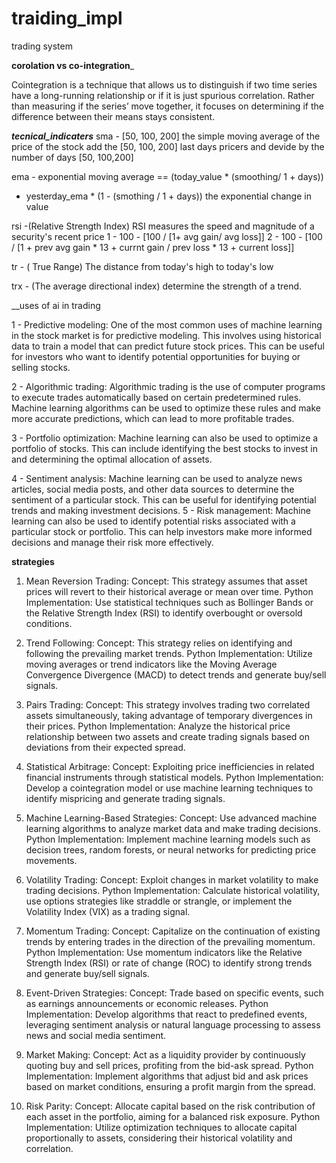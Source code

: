 # traiding_impl

trading system 









__corolation vs co-integration___

Cointegration is a technique that allows us to distinguish if two time series have a long-running relationship or if it is just spurious correlation. Rather than measuring if the series’ move together, it focuses on determining if the difference between their means stays consistent.






___tecnical_indicaters___
sma - [50, 100, 200] the simple moving average of the price of the stock add the [50, 100, 200] last days pricers and devide by the number of days [50, 100,200]

ema - exponential moving average == (today_value * (smoothing/ 1 + days))
+ yesterday_ema * (1 - (smothing / 1 + days))
the exponential change in value


rsi -(Relative Strength Index)  RSI measures the speed and magnitude of a security's recent price
 1 - 100 - [100 / [1+ avg gain/ avg loss]]
 2 - 100 - [100 / [1 + prev avg gain * 13 + currnt gain / prev loss * 13 + current loss]]

 tr - ( True Range) The distance from today's high to today's low

 trx - (The average directional index) determine the strength of a trend.


__uses of ai in trading

 1 - Predictive modeling: One of the most common uses of machine learning in the stock market is for predictive modeling. This involves using historical data to train a model that can predict future stock prices. This can be useful for investors who want to identify potential opportunities for buying or selling stocks.

2 - Algorithmic trading: Algorithmic trading is the use of computer programs to execute trades automatically based on certain predetermined rules. Machine learning algorithms can be used to optimize these rules and make more accurate predictions, which can lead to more profitable trades.

3 - Portfolio optimization: Machine learning can also be used to optimize a portfolio of stocks. This can include identifying the best stocks to invest in and determining the optimal allocation of assets.

4 - Sentiment analysis: Machine learning can be used to analyze news articles, social media posts, and other data sources to determine the sentiment of a particular stock. This can be useful for identifying potential trends and making investment decisions.
5 - 
Risk management: Machine learning can also be used to identify potential risks associated with a particular stock or portfolio. This can help investors make more informed decisions and manage their risk more effectively.

__strategies__
1. Mean Reversion Trading:
Concept: This strategy assumes that asset prices will revert to their historical average or mean over time.
Python Implementation: Use statistical techniques such as Bollinger Bands or the Relative Strength Index (RSI) to identify overbought or oversold conditions.

2. Trend Following:
Concept: This strategy relies on identifying and following the prevailing market trends.
Python Implementation: Utilize moving averages or trend indicators like the Moving Average Convergence Divergence (MACD) to detect trends and generate buy/sell signals.

3. Pairs Trading:
Concept: This strategy involves trading two correlated assets simultaneously, taking advantage of temporary divergences in their prices.
Python Implementation: Analyze the historical price relationship between two assets and create trading signals based on deviations from their expected spread.

4. Statistical Arbitrage:
Concept: Exploiting price inefficiencies in related financial instruments through statistical models.
Python Implementation: Develop a cointegration model or use machine learning techniques to identify mispricing and generate trading signals.

5. Machine Learning-Based Strategies:
Concept: Use advanced machine learning algorithms to analyze market data and make trading decisions.
Python Implementation: Implement machine learning models such as decision trees, random forests, or neural networks for predicting price movements.

6. Volatility Trading:
Concept: Exploit changes in market volatility to make trading decisions.
Python Implementation: Calculate historical volatility, use options strategies like straddle or strangle, or implement the Volatility Index (VIX) as a trading signal.

7. Momentum Trading:
Concept: Capitalize on the continuation of existing trends by entering trades in the direction of the prevailing momentum.
Python Implementation: Use momentum indicators like the Relative Strength Index (RSI) or rate of change (ROC) to identify strong trends and generate buy/sell signals.

8. Event-Driven Strategies:
Concept: Trade based on specific events, such as earnings announcements or economic releases.
Python Implementation: Develop algorithms that react to predefined events, leveraging sentiment analysis or natural language processing to assess news and social media sentiment.

9. Market Making:
Concept: Act as a liquidity provider by continuously quoting buy and sell prices, profiting from the bid-ask spread.
Python Implementation: Implement algorithms that adjust bid and ask prices based on market conditions, ensuring a profit margin from the spread.

10. Risk Parity:
Concept: Allocate capital based on the risk contribution of each asset in the portfolio, aiming for a balanced risk exposure.
Python Implementation: Utilize optimization techniques to allocate capital proportionally to assets, considering their historical volatility and correlation.